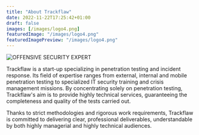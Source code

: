 ```yaml
---
title: "About Trackflaw"
date: 2022-11-22T17:25:42+01:00
draft: false
images: [/images/logo4.png]
featuredImage: "/images/logo4.png"
featuredImagePreview: "/images/logo4.png"
---
```


![OFFENSIVE SECURITY EXPERT](/images/TRACKFLAW-en.png)

Trackflaw is a start-up specializing in penetration testing and incident response. Its field of expertise ranges from external, internal and mobile penetration testing to specialized IT security training and crisis management missions. By concentrating solely on penetration testing, Trackflaw's aim is to provide highly technical services, guaranteeing the completeness and quality of the tests carried out.

Thanks to strict methodologies and rigorous work requirements, Trackflaw is committed to delivering clear, professional deliverables, understandable by both highly managerial and highly technical audiences.